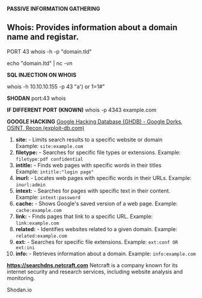 
**PASSIVE INFORMATION GATHERING**

## **Whois**: Provides information about a domain name and registar.

PORT 43
whois -h <HOST> -p <PORT> "domain.tld"

echo "domain.ltd" | nc -vn <HOST> <PORT>

**SQL INJECTION ON WHOIS**

whois -h 10.10.10.155 -p 43 "a') or 1=1#"

**SHODAN**
port:43 whois

**IF DIFFERENT PORT (KNOWN)**
whois -p 4343 example.com

**GOOGLE HACKING**
[Google Hacking Database (GHDB) - Google Dorks, OSINT, Recon (exploit-db.com)](https://www.exploit-db.com/google-hacking-database)

1. **site:** - Limits search results to a specific website or domain    
    Example: `site:example.com`
2. **filetype:** - Searches for specific file types or extensions.
    Example: `filetype:pdf confidential`
3. **intitle:** - Finds web pages with specific words in their titles    
    Example: `intitle:"login page"` 
4. **inurl:** - Locates web pages with specific words in their URLs.
    Example: `inurl:admin` 
5. **intext:** - Searches for pages with specific text in their content.  
    Example: `intext:password` 
6. **cache:** - Shows Google's saved version of a web page. 
    Example: `cache:example.com`  
7. **link:** - Finds pages that link to a specific URL. 
    Example: `link:example.com`
8. **related:** - Identifies websites related to a given domain. 
    Example: `related:example.com`
9. **ext:** - Searches for specific file extensions.
    Example: `ext:conf OR ext:ini`
10. **info:** - Retrieves information about a domain.
    Example: `info:example.com`

**https://searchdns.netcraft.com**
Netcraft is a company known for its internet security and research services, including website analysis and monitoring.

Shodan.io













